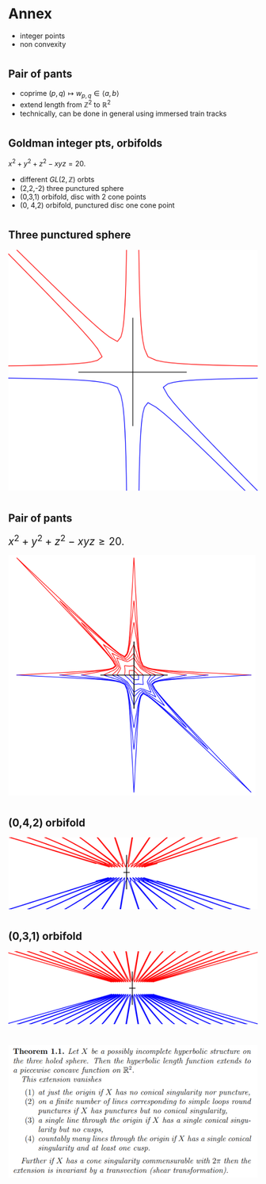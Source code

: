 # Annex

- integer points 
-  non convexity

#
## Pair of pants

- coprime <span style="font-size: 100%">$(p,q) \mapsto w_{p,q} \in \langle a,b \rangle$</span>
- extend length from <span style="font-size: 100%">$\mathbb{Z}^2$</span> to <span style="font-size: 100%">$\mathbb{R}^2$</span> 
- technically, can be done in general using immersed train tracks

#
## Goldman integer pts, orbifolds

<span style="font-size: 100%">$x^2 + y^2 + z^2 - x y z = 20.$</span>

- different <span style="font-size: 100%">$GL(2,\mathbb{Z})$</span> orbts
- (2,2,-2) three punctured sphere
- (0,3,1) orbifold, disc with 2 cone points
- (0, 4,2) orbifold, punctured disc one cone point

#
## Three punctured sphere

<img src="./punctured_sphere.png" width="600">

#
## Pair of pants


<span style="font-size: 150%">$x^2 + y^2 + z^2 - x y z \geq  20.$</span>

<img src="./three_holed_longer_longer.png" width="500">

#
## (0,4,2) orbifold

<img src="./cylinder_pi.png" width="600">

#
## (0,3,1) orbifold

<img src="./cylinder_2pi_3.png" width="600">

#
## 

<img src="./main theorem.png" width="600">


